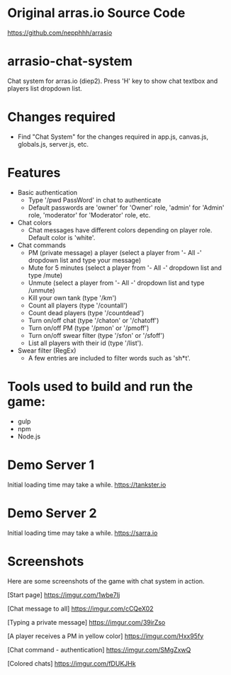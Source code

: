 # Original arras.io Source Code
https://github.com/nepphhh/arrasio

# arrasio-chat-system
Chat system for arras.io (diep2). Press 'H' key to show chat textbox and players list dropdown list.

# Changes required
- Find "Chat System" for the changes required in app.js, canvas.js, globals.js, server.js, etc.

# Features
- Basic authentication
    - Type '/pwd PassWord' in chat to authenticate
    - Default passwords are 'owner' for 'Owner' role, 'admin' for 'Admin' role, 'moderator' for 'Moderator' role, etc.
- Chat colors
    - Chat messages have different colors depending on player role. Default color is 'white'.
- Chat commands
    - PM (private message) a player (select a player from '- All -' dropdown list and type your message)
    - Mute for 5 minutes (select a player from '- All -' dropdown list and type /mute)
    - Unmute (select a player from '- All -' dropdown list and type /unmute)
    - Kill your own tank (type '/km')
    - Count all players (type '/countall')
    - Count dead players (type '/countdead')
    - Turn on/off chat (type '/chaton' or '/chatoff')
    - Turn on/off PM (type '/pmon' or '/pmoff')
    - Turn on/off swear filter (type '/sfon' or '/sfoff')
    - List all players with their id (type '/list').    
- Swear filter (RegEx)
    - A few entries are included to filter words such as 'sh*t'.

# Tools used to build and run the game:
- gulp
- npm
- Node.js

# Demo Server 1
Initial loading time may take a while.
https://tankster.io

# Demo Server 2
Initial loading time may take a while.
https://sarra.io

# Screenshots
Here are some screenshots of the game with chat system in action.

[Start page]
https://imgur.com/1wbe7Ij

[Chat message to all]
https://imgur.com/cCQeX02

[Typing a private message]
https://imgur.com/39irZso

[A player receives a PM in yellow color]
https://imgur.com/Hxx95fy

[Chat command - authentication]
https://imgur.com/SMgZxwQ

[Colored chats]
https://imgur.com/fDUKJHk

    
